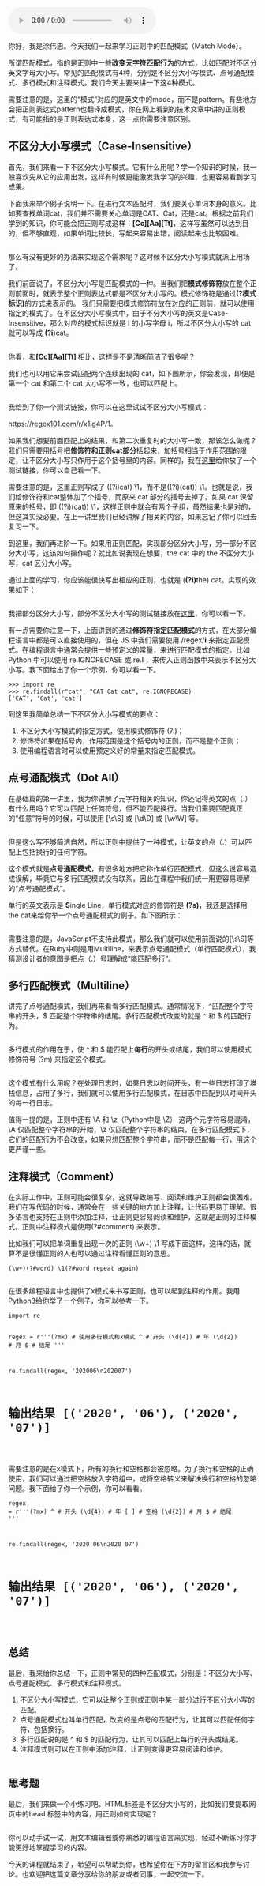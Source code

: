<audio title="04 _ 匹配模式：一次性掌握正则中常见的4种匹配模式" src="https://static001.geekbang.org/resource/audio/69/c9/69ce6916cdd7c660f51b8bc40d149ac9.mp3" controls="controls"></audio> 
<p>你好，我是涂伟忠。今天我们一起来学习正则中的匹配模式（Match Mode）。</p><p>所谓匹配模式，指的是正则中一些<strong>改变元字符匹配行为</strong>的方式，比如匹配时不区分英文字母大小写。常见的匹配模式有4种，分别是不区分大小写模式、点号通配模式、多行模式和注释模式。我们今天主要来讲一下这4种模式。</p><p>需要注意的是，这里的“模式”对应的是英文中的mode，而不是pattern。有些地方会把正则表达式pattern也翻译成模式，你在网上看到的技术文章中讲的正则模式，有可能指的是正则表达式本身，这一点你需要注意区别。</p><h2>不区分大小写模式（Case-Insensitive）</h2><p>首先，我们来看一下不区分大小写模式。它有什么用呢？学一个知识的时候，我一般喜欢先从它的应用出发，这样有时候更能激发我学习的兴趣，也更容易看到学习成果。</p><p>下面我来举个例子说明一下。在进行文本匹配时，我们要关心单词本身的意义。比如要查找单词cat，我们并不需要关心单词是CAT、Cat，还是cat。根据之前我们学到的知识，你可能会把正则写成这样：<strong>[Cc][Aa][Tt]</strong>，这样写虽然可以达到目的，但不够直观，如果单词比较长，写起来容易出错，阅读起来也比较困难。</p><p><img src="https://static001.geekbang.org/resource/image/33/9d/334501a163b809125f62821edb1cfb9d.png" alt=""></p><p>那么有没有更好的办法来实现这个需求呢？这时候不区分大小写模式就派上用场了。</p><!-- [[[read_end]]] --><p>我们前面说了，不区分大小写是匹配模式的一种。当我们把<strong>模式修饰符</strong>放在整个正则前面时，就表示整个正则表达式都是不区分大小写的。模式修饰符是通过<strong>(?模式标识)</strong>的方式来表示的。  我们只需要把模式修饰符放在对应的正则前，就可以使用指定的模式了。在不区分大小写模式中，由于不分大小写的英文是Case-<strong>I</strong>nsensitive，那么对应的模式标识就是 I 的小写字母 i，所以不区分大小写的 cat 就可以写成  <strong>(?i)</strong>cat。</p><p><img src="https://static001.geekbang.org/resource/image/f3/01/f30f895ed1754e1d1a576a59835b9701.png" alt=""></p><p>你看，和<strong>[Cc][Aa][Tt] </strong>相比，这样是不是清晰简洁了很多呢？</p><p>我们也可以用它来尝试匹配两个连续出现的 cat，如下图所示，你会发现，即便是第一个 cat 和第二个 cat 大小写不一致，也可以匹配上。</p><p><img src="https://static001.geekbang.org/resource/image/ee/e0/eeb074edfd6d052407130311aff8cae0.png" alt=""></p><p>我给到了你一个测试链接，你可以在这里试试不区分大小写模式：</p><p><a href="https://regex101.com/r/x1lg4P/1">https://regex101.com/r/x1lg4P/1</a>。</p><p>如果我们想要前面匹配上的结果，和第二次重复时的大小写一致，那该怎么做呢？我们只需要用括号把<strong>修饰符和正则cat部分</strong>括起来，加括号相当于作用范围的限定，让不区分大小写只作用于这个括号里的内容。同样的，我在<a href="https://regex101.com/r/x1lg4P/2">这里</a>给你放了一个测试链接，你可以自己看一下。</p><p><img src="https://static001.geekbang.org/resource/image/b6/7e/b630d1374a88eb1591f223e86f11c37e.png" alt=""><br>
需要注意的是，这里正则写成了 ((?i)cat) \1，而不是((?i)(cat)) \1。也就是说，我们给修饰符和cat整体加了个括号，而原来 cat 部分的括号去掉了。如果 cat 保留原来的括号，即 ((?i)(cat)) \1，这样正则中就会有两个子组，虽然结果也是对的，但这其实没必要。在上一讲里我们已经讲解了相关的内容，如果忘记了你可以回去复习一下。</p><p>到这里，我们再进阶一下。如果用正则匹配，实现部分区分大小写，另一部分不区分大小写，这该如何操作呢？就比如说我现在想要，the cat 中的 the 不区分大小写，cat 区分大小写。</p><p>通过上面的学习，你应该能很快写出相应的正则，也就是 (<strong>(?i)</strong>the) cat。实现的效果如下：</p><p><img src="https://static001.geekbang.org/resource/image/80/7e/802f69e2c0fddf341ada804c20a8767e.png" alt=""></p><p>我把部分区分大小写，部分不区分大小写的测试链接放在<a href="https://regex101.com/r/x1lg4P/3">这里</a>，你可以看一下。</p><p>有一点需要你注意一下，上面讲到的通过<strong>修饰符指定匹配模式</strong>的方式，在大部分编程语言中都是可以直接使用的，但在 JS 中我们需要使用 /regex/<strong>i</strong> 来指定匹配模式。在编程语言中通常会提供一些预定义的常量，来进行匹配模式的指定。比如 Python 中可以使用 re.IGNORECASE 或 re.I ，来传入正则函数中来表示不区分大小写。我下面给出了你一个示例，你可以看一下。</p><pre><code>&gt;&gt;&gt; import re
&gt;&gt;&gt; re.findall(r&quot;cat&quot;, &quot;CAT Cat cat&quot;, re.IGNORECASE)
['CAT', 'Cat', 'cat']
</code></pre><p>到这里我简单总结一下不区分大小写模式的要点：</p><ol>
<li>不区分大小写模式的指定方式，使用模式修饰符 (?i)；</li>
<li>修饰符如果在括号内，作用范围是这个括号内的正则，而不是整个正则；</li>
<li>使用编程语言时可以使用预定义好的常量来指定匹配模式。</li>
</ol><h2>点号通配模式（Dot All）</h2><p>在基础篇的第一讲里，我为你讲解了元字符相关的知识，你还记得英文的点（.）有什么用吗？它可以匹配上任何符号，但不能匹配换行。当我们需要匹配真正的“任意”符号的时候，可以使用 [\s\S] 或 [\d\D] 或 [\w\W] 等。</p><p><img src="https://static001.geekbang.org/resource/image/e2/84/e2184c4583ff4f32a14c1cb6f1bc9184.png" alt=""></p><p>但是这么写不够简洁自然，所以正则中提供了一种模式，让英文的点（.）可以匹配上包括换行的任何字符。</p><p>这个模式就是<strong>点号通配模式</strong>，有很多地方把它称作单行匹配模式，但这么说容易造成误解，毕竟它与多行匹配模式没有联系，因此在课程中我们统一用更容易理解的“点号通配模式”。</p><p>单行的英文表示是 <strong>S</strong>ingle Line，单行模式对应的修饰符是 <strong>(?s)</strong>，我还是选择用the cat来给你举一个点号通配模式的例子。如下图所示：</p><p><img src="https://static001.geekbang.org/resource/image/59/52/59b4b56c3d5852b3412185dc3a3de052.png" alt=""></p><p>需要注意的是，JavaScript不支持此模式，那么我们就可以使用前面说的[\s\S]等方式替代。在Ruby中则是用Multiline，来表示点号通配模式（单行匹配模式），我猜测设计者的意图是把点（.）号理解成“能匹配多行”。</p><h2>多行匹配模式（Multiline）</h2><p>讲完了点号通配模式，我们再来看看多行匹配模式。通常情况下，<code>^</code>匹配整个字符串的开头，$ 匹配整个字符串的结尾。多行匹配模式改变的就是 <code>^</code> 和 $ 的匹配行为。</p><p><img src="https://static001.geekbang.org/resource/image/09/b9/09cbdacb73c7c66423a878f452c87fb9.png" alt=""></p><p>多行模式的作用在于，使  ^ 和 $ 能匹配上<strong>每行</strong>的开头或结尾，我们可以使用模式修饰符号 (?m) 来指定这个模式。</p><p><img src="https://static001.geekbang.org/resource/image/e3/19/e3bf8bd8f9d594472a940d4a7e4f2f19.png" alt=""></p><p>这个模式有什么用呢？在处理日志时，如果日志以时间开头，有一些日志打印了堆栈信息，占用了多行，我们就可以使用多行匹配模式，在日志中匹配到以时间开头的每一行日志。</p><p>值得一提的是，正则中还有 \A 和 \z（Python中是 \Z） 这两个元字符容易混淆，\A 仅匹配整个字符串的开始，\z 仅匹配整个字符串的结束，在多行匹配模式下，它们的匹配行为不会改变，如果只想匹配整个字符串，而不是匹配每一行，用这个更严谨一些。</p><h2>注释模式（Comment）</h2><p>在实际工作中，正则可能会很复杂，这就导致编写、阅读和维护正则都会很困难。我们在写代码的时候，通常会在一些关键的地方加上注释，让代码更易于理解。很多语言也支持在正则中添加注释，让正则更容易阅读和维护，这就是正则的注释模式。正则中注释模式是使用(?#comment) 来表示。</p><p>比如我们可以把单词重复出现一次的正则 (\w+) \1 写成下面这样，这样的话，就算不是很懂正则的人也可以通过注释看懂正则的意思。</p><pre><code>(\w+)(?#word) \1(?#word repeat again)
</code></pre><p><img src="https://static001.geekbang.org/resource/image/44/ef/44f064fc587d5e5fd3538849b78039ef.png" alt=""></p><p>在很多编程语言中也提供了x模式来书写正则，也可以起到注释的作用。我用Python3给你举了一个例子，你可以参考一下。</p><pre><code>import re

regex = r'''(?mx)  # 使用多行模式和x模式
^          # 开头
(\d{4})    # 年
(\d{2})    # 月
$          # 结尾
'''

re.findall(regex, '202006\n202007')
# 输出结果 [('2020', '06'), ('2020', '07')]
</code></pre><p>需要注意的是在x模式下，所有的换行和空格都会被忽略。为了换行和空格的正确使用，我们可以通过把空格放入字符组中，或将空格转义来解决换行和空格的忽略问题。我下面给了你一个示例，你可以看看。</p><pre><code>regex = r'''(?mx)
^          # 开头
(\d{4})    # 年
[ ]        # 空格
(\d{2})    # 月
$          # 结尾
'''

re.findall(regex, '2020 06\n2020 07')
# 输出结果 [('2020', '06'), ('2020', '07')]
</code></pre><h2>总结</h2><p>最后，我来给你总结一下，正则中常见的四种匹配模式，分别是：不区分大小写、点号通配模式、多行模式和注释模式。</p><ol>
<li>不区分大小写模式，它可以让整个正则或正则中某一部分进行不区分大小写的匹配。</li>
<li>点号通配模式也叫单行匹配，改变的是点号的匹配行为，让其可以匹配任何字符，包括换行。</li>
<li>多行匹配说的是 ^ 和 $ 的匹配行为，让其可以匹配上每行的开头或结尾。</li>
<li>注释模式则可以在正则中添加注释，让正则变得更容易阅读和维护。</li>
</ol><p><img src="https://static001.geekbang.org/resource/image/f3/a5/f36c2bca74f9bfcc54bb3e4ed53d4aa5.png" alt=""></p><h2>思考题</h2><p>最后，我们来做一个小练习吧。HTML标签是不区分大小写的，比如我们要提取网页中的head 标签中的内容，用正则如何实现呢？</p><p><img src="https://static001.geekbang.org/resource/image/74/69/74504bef5656171815b42899f1600969.png" alt=""></p><p>你可以动手试一试，用文本编辑器或你熟悉的编程语言来实现，经过不断练习你才能更好地掌握学习的内容。</p><p>今天的课程就结束了，希望可以帮助到你，也希望你在下方的留言区和我参与讨论。也欢迎把这篇文章分享给你的朋友或者同事，一起交流一下。</p>